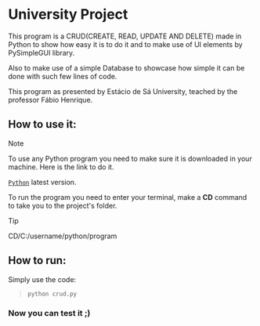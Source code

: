 # University Project

This program is a CRUD(CREATE, READ, UPDATE AND DELETE) made in Python to show how easy it is to do it and to make use of UI elements by PySimpleGUI library.

Also to make use of a simple Database to showcase how simple it can be done with such few lines of code.

This program as presented by Estácio de Sá University, teached by the professor Fábio Henrique.

## How to use it:

> [!NOTE]
> To use any Python program you need to make sure it is downloaded in your machine. Here is the link to do it.

<a href=https://www.python.org/downloads/>`Python`</a> latest version.

To run the program you need to enter your terminal, make a <strong>CD</strong> command to take you to the project's folder.

> [!TIP]
> CD/C:/username/python/program

## How to run:

Simply use the code:
>`python crud.py`


### Now you can test it ;)
